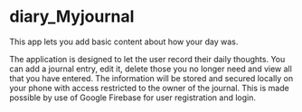 # diary_Myjournal
This app lets you add basic content about how your day was. 

The application is designed to let the user record their daily thoughts. You can add a journal entry, edit it, delete those you no longer need and view all that you have entered. The information will be stored and secured locally on your phone with access restricted to the owner of the journal. This is made possible by use of Google Firebase for user registration and login.
